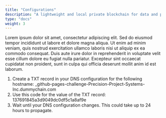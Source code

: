 ```yaml
---
title: "Configurations"
description: "A lightweight and local private blockchain for data and project management."
type: "docs"
weight: 3
---
```


Lorem ipsum dolor sit amet, consectetur adipiscing elit. Sed do eiusmod tempor incididunt ut labore et dolore magna aliqua. Ut enim ad minim veniam, quis nostrud exercitation ullamco laboris nisi ut aliquip ex ea commodo consequat. Duis aute irure dolor in reprehenderit in voluptate velit esse cillum dolore eu fugiat nulla pariatur. Excepteur sint occaecat cupidatat non proident, sunt in culpa qui officia deserunt mollit anim id est laborum.

1. Create a TXT record in your DNS configuration for the following hostname: _github-pages-challenge-Precision-Project-Systems-Inc.dummychain.com
2. Use this code for the value of the TXT record: 137691845a3d9049dc0df5c1a8af9e
3. Wait until your DNS configuration changes. This could take up to 24 hours to propagate.
